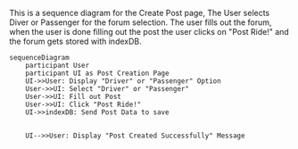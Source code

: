 This is a sequence diagram for the Create Post page, The User selects Diver or Passenger for the forum selection. The user fills out the forum, when the user is done filling out the post the user clicks on "Post Ride!" and the forum gets stored with indexDB.
```mermaid
sequenceDiagram
    participant User
    participant UI as Post Creation Page
    UI->>User: Display "Driver" or "Passenger" Option
    User->>UI: Select "Driver" or "Passenger"
    User->>UI: Fill out Post
    User->>UI: Click "Post Ride!"
    UI->>indexDB: Send Post Data to save

 
    UI-->>User: Display "Post Created Successfully" Message
```
